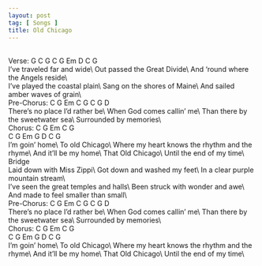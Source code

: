 ```yaml
---
layout: post
tag: [ Songs ]
title: Old Chicago
---
```

<br/>
Verse:  G   C   G   C   G   Em   D   C   G
<br/>
I’ve traveled far and wide\
Out passed the Great Divide\
And ‘round where the Angels reside\
<br/>
I’ve played the coastal plain\
Sang on the shores of Maine\
And sailed amber waves of grain\
<br/>
Pre-Chorus:  C  G  Em  C  G  C  G  D
<br/>
There’s no place I’d rather be\
When God comes callin’ me\
Than there by the sweetwater sea\
Surrounded by memories\
<br/>
Chorus: C   G   Em   C   G
<br/>
C   G   Em   G   D   C   G
<br/>
I’m goin’ home\
To old Chicago\
Where my heart knows the rhythm and the rhyme\
And it’ll be my home\
That Old Chicago\
Until the end of my time\
<br/>
Bridge
<br/>
Laid down with Miss Zippi\
Got down and washed my feet\
In a clear purple mountain stream\
<br/>
I’ve seen the great temples and halls\
Been struck with wonder and awe\
And made to feel smaller than small\
<br/>
Pre-Chorus:  C  G  Em  C  G  C  G  D
<br/>
There’s no place I’d rather be\
When God comes callin’ me\
Than there by the sweetwater sea\
Surrounded by memories\
<br/>
Chorus: C   G   Em   C   G
<br/>
C   G   Em   G   D   C   G
<br/>
I’m goin’ home\
To old Chicago\
Where my heart knows the rhythm and the rhyme\
And it’ll be my home\
That Old Chicago\
Until the end of my time\
<br/>

